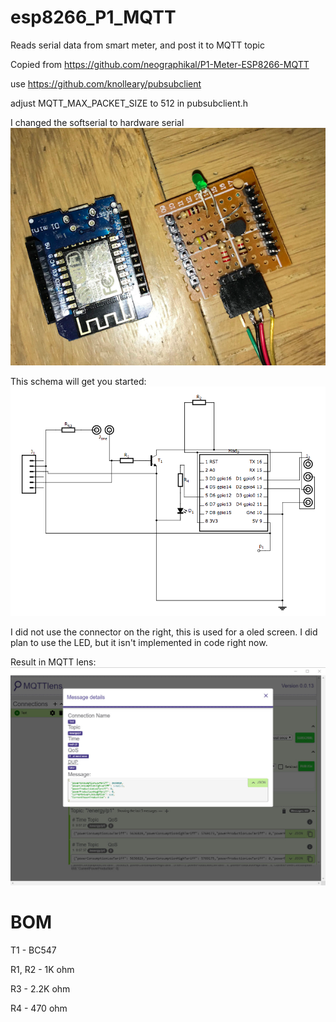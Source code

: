# esp8266_P1_MQTT
Reads serial data from smart meter, and post it to MQTT topic

Copied from https://github.com/neographikal/P1-Meter-ESP8266-MQTT

use https://github.com/knolleary/pubsubclient

adjust MQTT_MAX_PACKET_SIZE to 512 in pubsubclient.h

I changed the softserial to hardware serial
![Overview](https://raw.githubusercontent.com/Johnwulp/esp8266_P1_MQTT/master/overview.png)

This schema will get you started:
![Overview](https://raw.githubusercontent.com/Johnwulp/esp8266_P1_MQTT/master/schema.png)

I did not use the connector on the right, this is used for a oled screen.
I did plan to use the LED, but it isn't implemented in code right now.

Result in MQTT lens:
![MQTTLens](https://raw.githubusercontent.com/Johnwulp/esp8266_P1_MQTT/master/mqttlensresult.jpg)

# BOM
T1 - BC547

R1, R2 - 1K ohm

R3 - 2.2K ohm

R4 - 470 ohm
